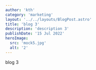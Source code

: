 ```yaml
---
author: 'kth'
category: 'marketing'
layout: '../../layouts/BlogPost.astro'
title: 'blog 3'
description: 'description 3'
publishDate: '15 Jul 2022'
heroImage:
  src: 'mock5.jpg'
  alt: '2'
---
```


blog 3
